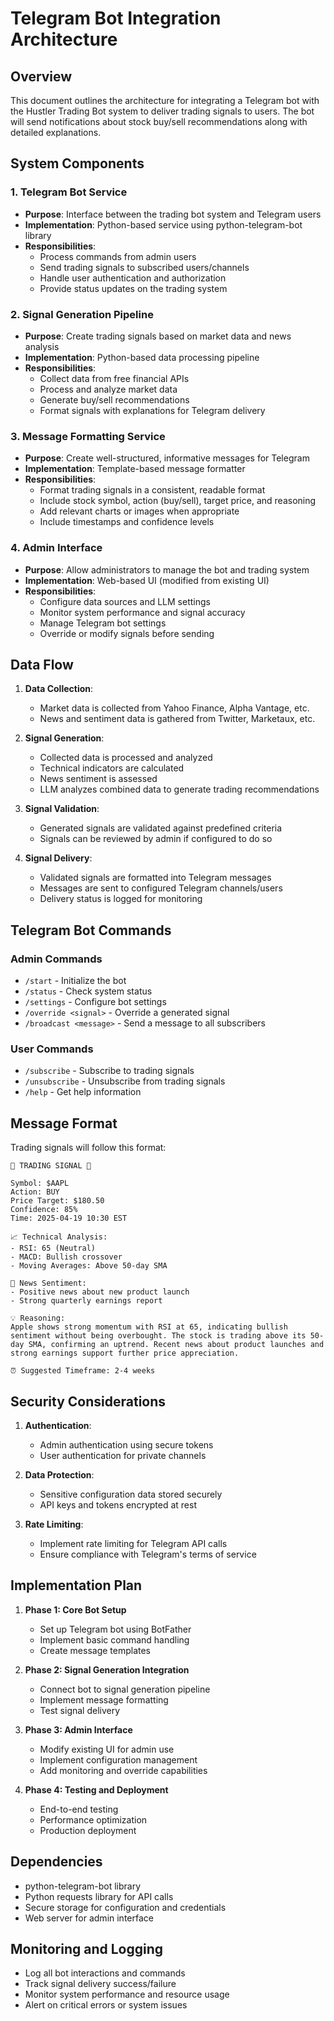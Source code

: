 # Telegram Bot Integration Architecture

## Overview

This document outlines the architecture for integrating a Telegram bot with the Hustler Trading Bot system to deliver trading signals to users. The bot will send notifications about stock buy/sell recommendations along with detailed explanations.

## System Components

### 1. Telegram Bot Service

- **Purpose**: Interface between the trading bot system and Telegram users
- **Implementation**: Python-based service using python-telegram-bot library
- **Responsibilities**:
  - Process commands from admin users
  - Send trading signals to subscribed users/channels
  - Handle user authentication and authorization
  - Provide status updates on the trading system

### 2. Signal Generation Pipeline

- **Purpose**: Create trading signals based on market data and news analysis
- **Implementation**: Python-based data processing pipeline
- **Responsibilities**:
  - Collect data from free financial APIs
  - Process and analyze market data
  - Generate buy/sell recommendations
  - Format signals with explanations for Telegram delivery

### 3. Message Formatting Service

- **Purpose**: Create well-structured, informative messages for Telegram
- **Implementation**: Template-based message formatter
- **Responsibilities**:
  - Format trading signals in a consistent, readable format
  - Include stock symbol, action (buy/sell), target price, and reasoning
  - Add relevant charts or images when appropriate
  - Include timestamps and confidence levels

### 4. Admin Interface

- **Purpose**: Allow administrators to manage the bot and trading system
- **Implementation**: Web-based UI (modified from existing UI)
- **Responsibilities**:
  - Configure data sources and LLM settings
  - Monitor system performance and signal accuracy
  - Manage Telegram bot settings
  - Override or modify signals before sending

## Data Flow

1. **Data Collection**:
   - Market data is collected from Yahoo Finance, Alpha Vantage, etc.
   - News and sentiment data is gathered from Twitter, Marketaux, etc.

2. **Signal Generation**:
   - Collected data is processed and analyzed
   - Technical indicators are calculated
   - News sentiment is assessed
   - LLM analyzes combined data to generate trading recommendations

3. **Signal Validation**:
   - Generated signals are validated against predefined criteria
   - Signals can be reviewed by admin if configured to do so

4. **Signal Delivery**:
   - Validated signals are formatted into Telegram messages
   - Messages are sent to configured Telegram channels/users
   - Delivery status is logged for monitoring

## Telegram Bot Commands

### Admin Commands
- `/start` - Initialize the bot
- `/status` - Check system status
- `/settings` - Configure bot settings
- `/override <signal>` - Override a generated signal
- `/broadcast <message>` - Send a message to all subscribers

### User Commands
- `/subscribe` - Subscribe to trading signals
- `/unsubscribe` - Unsubscribe from trading signals
- `/help` - Get help information

## Message Format

Trading signals will follow this format:

```
🚨 TRADING SIGNAL 🚨

Symbol: $AAPL
Action: BUY
Price Target: $180.50
Confidence: 85%
Time: 2025-04-19 10:30 EST

📈 Technical Analysis:
- RSI: 65 (Neutral)
- MACD: Bullish crossover
- Moving Averages: Above 50-day SMA

📰 News Sentiment:
- Positive news about new product launch
- Strong quarterly earnings report

💡 Reasoning:
Apple shows strong momentum with RSI at 65, indicating bullish sentiment without being overbought. The stock is trading above its 50-day SMA, confirming an uptrend. Recent news about product launches and strong earnings support further price appreciation.

⏰ Suggested Timeframe: 2-4 weeks
```

## Security Considerations

1. **Authentication**:
   - Admin authentication using secure tokens
   - User authentication for private channels

2. **Data Protection**:
   - Sensitive configuration data stored securely
   - API keys and tokens encrypted at rest

3. **Rate Limiting**:
   - Implement rate limiting for Telegram API calls
   - Ensure compliance with Telegram's terms of service

## Implementation Plan

1. **Phase 1: Core Bot Setup**
   - Set up Telegram bot using BotFather
   - Implement basic command handling
   - Create message templates

2. **Phase 2: Signal Generation Integration**
   - Connect bot to signal generation pipeline
   - Implement message formatting
   - Test signal delivery

3. **Phase 3: Admin Interface**
   - Modify existing UI for admin use
   - Implement configuration management
   - Add monitoring and override capabilities

4. **Phase 4: Testing and Deployment**
   - End-to-end testing
   - Performance optimization
   - Production deployment

## Dependencies

- python-telegram-bot library
- Python requests library for API calls
- Secure storage for configuration and credentials
- Web server for admin interface

## Monitoring and Logging

- Log all bot interactions and commands
- Track signal delivery success/failure
- Monitor system performance and resource usage
- Alert on critical errors or system issues

